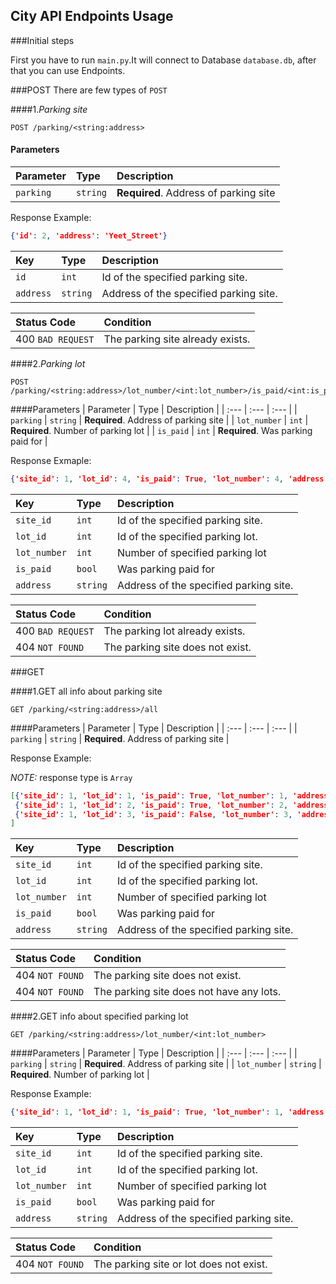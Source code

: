 ## City API Endpoints Usage

###Initial steps

First you have to run `main.py`.It will connect to Database `database.db`, 
after that you can use Endpoints.

###POST
There are few types of `POST` 

####1._Parking site_
```http 
POST /parking/<string:address>
```

#### Parameters

| Parameter | Type | Description |
| :--- | :--- | :--- |
| `parking` | `string` | **Required**. Address of parking site |


Response Example:

```json
{'id': 2, 'address': 'Yeet_Street'}
```


| Key | Type | Description |
| :--- | :--- | :--- |
| `id` | `int` | Id of the specified parking site. |
| `address` | `string` | Address of the specified parking site. |

| Status Code | Condition |
| :--- | :--- |
| 400 `BAD REQUEST` | The parking site already exists. |

####2._Parking lot_ 
```http
POST /parking/<string:address>/lot_number/<int:lot_number>/is_paid/<int:is_paid>
```

####Parameters
| Parameter | Type | Description |
| :--- | :--- | :--- |
| `parking` | `string` | **Required**. Address of parking site |
| `lot_number` | `int` | **Required**. Number of parking lot |
| `is_paid` | `int` | **Required**. Was parking paid for |


Response Exmaple:

```json
{'site_id': 1, 'lot_id': 4, 'is_paid': True, 'lot_number': 4, 'address': 'Yeet_Prospect'}
```

| Key | Type | Description |
| :--- | :--- | :--- |
| `site_id` | `int` | Id of the specified parking site. |
| `lot_id` | `int` | Id of the specified parking lot. |
| `lot_number` | `int` |  Number of specified parking lot |
| `is_paid` | `bool` |  Was parking paid for |
| `address` | `string` | Address of the specified parking site. |


| Status Code | Condition |
| :--- | :--- |
| 400 `BAD REQUEST` | The parking lot already exists. |
| 404 `NOT FOUND` | The parking site does not exist. |

###GET

####1.GET all info about parking site

```http
GET /parking/<string:address>/all
```

####Parameters
| Parameter | Type | Description |
| :--- | :--- | :--- |
| `parking` | `string` | **Required**. Address of parking site |


Response Example:

_NOTE:_ response type is `Array`
```json
[{'site_id': 1, 'lot_id': 1, 'is_paid': True, 'lot_number': 1, 'address': 'Yeet_Prospect'},
 {'site_id': 1, 'lot_id': 2, 'is_paid': True, 'lot_number': 2, 'address': 'Yeet_Prospect'},
 {'site_id': 1, 'lot_id': 3, 'is_paid': False, 'lot_number': 3, 'address': 'Yeet_Prospect'}
]
```
| Key | Type | Description |
| :--- | :--- | :--- |
| `site_id` | `int` | Id of the specified parking site. |
| `lot_id` | `int` | Id of the specified parking lot. |
| `lot_number` | `int` |  Number of specified parking lot |
| `is_paid` | `bool` | Was parking paid for |
| `address` | `string` | Address of the specified parking site. |

| Status Code | Condition |
| :--- | :--- |
| 404 `NOT FOUND` | The parking site does not exist. |
| 404 `NOT FOUND` | The parking site does not have any lots. |

####2.GET info about specified parking lot

```http
GET /parking/<string:address>/lot_number/<int:lot_number>
```

####Parameters
| Parameter | Type | Description |
| :--- | :--- | :--- |
| `parking` | `string` | **Required**. Address of parking site |
| `lot_number` | `string` | **Required**. Number of parking lot |

Response Example: 
```json
{'site_id': 1, 'lot_id': 1, 'is_paid': True, 'lot_number': 1, 'address': 'Yeet_Prospect'}
```
| Key | Type | Description |
| :--- | :--- | :--- |
| `site_id` | `int` | Id of the specified parking site. |
| `lot_id` | `int` | Id of the specified parking lot. |
| `lot_number` | `int` |  Number of specified parking lot |
| `is_paid` | `bool` | Was parking paid for |
| `address` | `string` | Address of the specified parking site. |

| Status Code | Condition |
| :--- | :--- |
| 404 `NOT FOUND` | The parking site or lot does not exist. |
